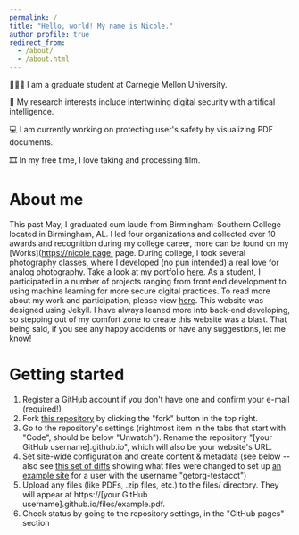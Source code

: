 ```yaml
---
permalink: /
title: "Hello, world! My name is Nicole."
author_profile: true
redirect_from: 
  - /about/
  - /about.html
---
```


👩🏻‍💻 I am a graduate student at Carnegie Mellon University.

🔬 My research interests include intertwining digital security with artifical intelligence.

💻 I am currently working on protecting user's safety by visualizing PDF documents.

🎞️ In my free time, I love taking and processing film.

About me 
======

This past May, I graduated cum laude from Birmingham-Southern College located in Birmingham, AL. I led four organizations and collected over 10 awards and recognition during my college career, more can be found on my [Works]([https://nicole page.](https://nicolevgarduno.github.io/teaching/2014-spring-teaching-1) page.
During college, I took several photography classes, where I developed (no pun intended) a real love for analog photography. Take a look at my portfolio [here](https://nicolevgarduno.github.io/portfolio/). 
As a student, I participated in a number of projects ranging from front end development to using machine learning for more secure digital practices. To read more about my work and participation, please view [here](https://nicolevgarduno.github.io/teaching/2015-spring-teaching-1).
This website was designed using Jekyll. I have always leaned more into back-end developing, so stepping out of my comfort zone to create this website was a blast. That being said, if you see any happy accidents or have any suggestions, let me know! 

Getting started
======
1. Register a GitHub account if you don't have one and confirm your e-mail (required!)
1. Fork [this repository](https://github.com/academicpages/academicpages.github.io) by clicking the "fork" button in the top right. 
1. Go to the repository's settings (rightmost item in the tabs that start with "Code", should be below "Unwatch"). Rename the repository "[your GitHub username].github.io", which will also be your website's URL.
1. Set site-wide configuration and create content & metadata (see below -- also see [this set of diffs](http://archive.is/3TPas) showing what files were changed to set up [an example site](https://getorg-testacct.github.io) for a user with the username "getorg-testacct")
1. Upload any files (like PDFs, .zip files, etc.) to the files/ directory. They will appear at https://[your GitHub username].github.io/files/example.pdf.  
1. Check status by going to the repository settings, in the "GitHub pages" section

